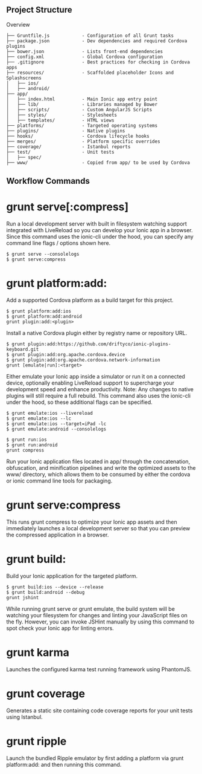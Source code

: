 ## Project Structure

Overview
```
├── Gruntfile.js            - Configuration of all Grunt tasks
├── package.json            - Dev dependencies and required Cordova plugins
├── bower.json              - Lists front-end dependencies
├── config.xml              - Global Cordova configuration
├── .gitignore              - Best practices for checking in Cordova apps
├── resources/              - Scaffolded placeholder Icons and Splashscreens
│   ├── ios/
│   ├── android/
├── app/
│   ├── index.html          - Main Ionic app entry point
│   ├── lib/                - Libraries managed by Bower
│   ├── scripts/            - Custom AngularJS Scripts
│   ├── styles/             - Stylesheets
│   ├── templates/          - HTML views
├── platforms/              - Targeted operating systems
├── plugins/                - Native plugins
├── hooks/                  - Cordova lifecycle hooks
├── merges/                 - Platform specific overrides
├── coverage/               - Istanbul reports
├── test/                   - Unit tests
│   ├── spec/
├── www/                    - Copied from app/ to be used by Cordova
```
## Workflow Commands

# grunt serve[:compress]

Run a local development server with built in filesystem watching support integrated with LiveReload so you can develop your Ionic app in a browser. Since this command uses the ionic-cli under the hood, you can specify any command line flags / options shown here.
```
$ grunt serve --consolelogs
$ grunt serve:compress
```
# grunt platform:add:<platform>

Add a supported Cordova platform as a build target for this project.
```
$ grunt platform:add:ios
$ grunt platform:add:android
grunt plugin:add:<plugin>
```
Install a native Cordova plugin either by registry name or repository URL.
```
$ grunt plugin:add:https://github.com/driftyco/ionic-plugins-keyboard.git
$ grunt plugin:add:org.apache.cordova.device
$ grunt plugin:add:org.apache.cordova.network-information
grunt [emulate|run]:<target>
```
Either emulate your Ionic app inside a simulator or run it on a connected device, optionally enabling LiveReload support to supercharge your development speed and enhance productivity. Note: Any changes to native plugins will still require a full rebuild. This command also uses the ionic-cli under the hood, so these additional flags can be specified.
```
$ grunt emulate:ios --livereload
$ grunt emulate:ios --lc
$ grunt emulate:ios --target=iPad -lc
$ grunt emulate:android --consolelogs

$ grunt run:ios
$ grunt run:android
grunt compress
```
Run your Ionic application files located in app/ through the concatenation, obfuscation, and minification pipelines and write the optimized assets to the www/ directory, which allows them to be consumed by either the cordova or ionic command line tools for packaging.

# grunt serve:compress

This runs grunt compress to optimize your Ionic app assets and then immediately launches a local development server so that you can preview the compressed application in a browser.

# grunt build:<platform>

Build your Ionic application for the targeted platform.
```
$ grunt build:ios --device --release
$ grunt build:android --debug
grunt jshint
```
While running grunt serve or grunt emulate, the build system will be watching your filesystem for changes and linting your JavaScript files on the fly. However, you can invoke JSHint manually by using this command to spot check your Ionic app for linting errors.

# grunt karma

Launches the configured karma test running framework using PhantomJS.

# grunt coverage

Generates a static site containing code coverage reports for your unit tests using Istanbul.

# grunt ripple

Launch the bundled Ripple emulator by first adding a platform via grunt platform:add:<platform> and then running this command.

